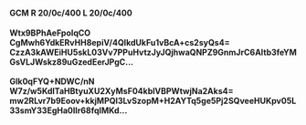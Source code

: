 #### GCM R 20/0c/400 L 20/0c/400
**Wtx9BPhAeFpoIqCO**<br/>**CgMwh6YdkERvHH8epiV/4QIkdUkFu1vBcA+cs2syQs4=**<br/>**CzzA3kAWEiHU5skL03Vv7PPuHvtzJyJQjhwaQNPZ9GnmJrC6AItb3feYMGsVLJWskz89uGzedEerJPgC...**<br/><br/>
**Glk0qFYQ+NDWC/nN**<br/>**W7z/w5KdlTaHBtyuXU2XyMsF04kblVBPWtwjNa2Aks4=**<br/>**mw2RLvr7b9Eoov+kkjMPQI3LvSzopM+H2AYTq5ge5Pj2SQveeHUKpv05L33smY33EgHa0lIr68fqIMKd...**
